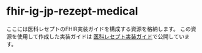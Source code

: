 # fhir-ig-jp-rezept-medical
ここには医科レセプトのFHIR実装ガイドを構成する資源を格納します。
この資源を使用して作成した実装ガイドは [医科レセプト実装ガイド](https://igs.healthdataworks.net/jp-rezept-medical/index.html)で公開しています。
